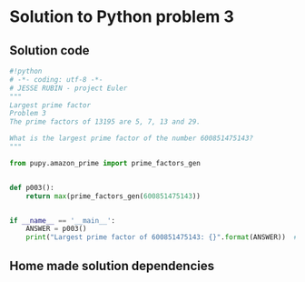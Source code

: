 # Solution to Python problem 3

## Solution code
```python
#!python
# -*- coding: utf-8 -*-
# JESSE RUBIN - project Euler
"""
Largest prime factor
Problem 3
The prime factors of 13195 are 5, 7, 13 and 29.

What is the largest prime factor of the number 600851475143?
"""

from pupy.amazon_prime import prime_factors_gen


def p003():
    return max(prime_factors_gen(600851475143))


if __name__ == '__main__':
    ANSWER = p003()
    print("Largest prime factor of 600851475143: {}".format(ANSWER))  # 6857

```

## Home made solution dependencies
